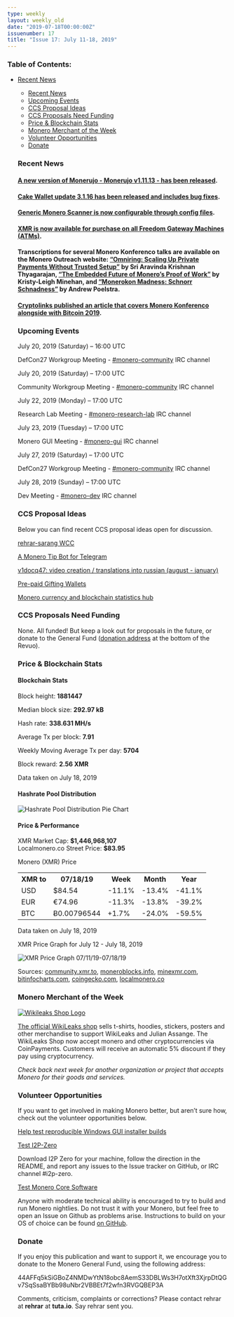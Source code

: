 ```yaml
---
type: weekly
layout: weekly_old
date: "2019-07-18T00:00:00Z"
issuenumber: 17
title: "Issue 17: July 11-18, 2019"
---
```

<h3>Table of Contents:</h3>
<ul class="contents">
    <li><a href="#news">Recent News</a></li>
<ul class="contents">
    <li><a href="#news">Recent News</a></li>
    <li><a href="#events">Upcoming Events</a></li>
    <li><a href="#ideas">CCS Proposal Ideas</a></li>
    <li><a href="#proposals">CCS Proposals Need Funding</a></li>
    <li><a href="#stats">Price & Blockchain Stats</a></li>
    <li><a href="#merchant">Monero Merchant of the Week</a></li>
    <li><a href="#volunteer">Volunteer Opportunities</a></li>
    <li><a href="#donate">Donate</a></li>
</ul>

<h3 id="news">Recent News</h3>

<div class="newsbyte">
    <h4><a href="https://www.reddit.com/r/Monero/comments/cd2i9x/update_monerujo_v11113/" target="_blank">A new version of Monerujo - Monerujo v1.11.13 - has been released</a>.</h4>
</div>

<div class="newsbyte">
    <h4><a href="https://www.reddit.com/r/Monero/comments/cbvgyg/update_cake_wallet_for_xmr_update_3116_bug_fixes/" target="_blank">Cake Wallet update 3.1.16 has been released and includes bug fixes</a>.
    </h4>
</div>

<div class="newsbyte">
    <h4><a href="https://www.reddit.com/r/Monero/comments/cd9u43/development_update_generic_monero_scanner_is_now/" target="_blank">Generic Monero Scanner is now configurable through config files</a>.</h4>
</div>

<div class="newsbyte">
    <h4><a href="https://twitter.com/FreedomGateway1/status/1150630467684773889?s=19" target="_blank">XMR is now available for purchase on all Freedom Gateway Machines (ATMs)</a>.
    </h4>
</div>

<div class="newsbyte">
    <h4>Transcriptions for several Monero Konferenco talks are available on the Monero Outreach website: <a href="https://www.monerooutreach.org/monero-konferenco/sri-aravinda-krishnan-thyagarajan.php" target="_blank">“Omniring: Scaling Up Private Payments Without Trusted Setup”</a> by Sri Aravinda Krishnan Thyagarajan, <a href="https://www.monerooutreach.org/monero-konferenco/kristy-leigh-minehan.php" target="_blank">“The Embedded Future of Monero’s Proof of Work”</a> by Kristy-Leigh Minehan, and <a href="https://www.monerooutreach.org/monero-konferenco/andrew-poelstra.php" target="_blank">“Monerokon Madness: Schnorr Schnadness”</a> by Andrew Poelstra.</h4>
</div>

<div class="newsbyte">
    <h4><a href="https://cryptolinks.com/news/highlights-from-the-bitcoin-2019-and-monero-konferenco-events" target="_blank">Cryptolinks published an article that covers Monero Konferenco alongside with Bitcoin 2019</a>.</h4>
</div>

<h3 id="events">Upcoming Events</h3>

<div class="event">
    <p class="date">July 20, 2019 (Saturday) – 16:00 UTC</p>
    <p>DefCon27 Workgroup Meeting - <a href="irc://chat.freenode.net/#monero-community" target="_blank">#monero-community</a> IRC channel</p>
</div>

<div class="event">
    <p class="date" markdown="1">July 20, 2019 (Saturday) – 17:00 UTC</p>
    <p markdown="1">Community Workgroup Meeting - <a href="irc://chat.freenode.net/#monero-community" target="_blank">#monero-community</a> IRC channel</p>
</div>

<div class="event">
    <p class="date" markdown="1">July 22, 2019 (Monday) – 17:00 UTC</p>
    <p markdown="1">Research Lab Meeting - <a href="irc://chat.freenode.net/#monero-research-lab" target="_blank">#monero-research-lab</a> IRC channel</p>
</div>

<div class="event">
    <p class="date" markdown="1">July 23, 2019 (Tuesday) – 17:00 UTC</p>
    <p markdown="1">Monero GUI Meeting - <a href="irc://chat.freenode.net/#monero-gui" target="_blank">#monero-gui</a> IRC channel</p>
</div>

<div class="event">
    <p class="date">July 27, 2019 (Saturday) – 17:00 UTC</p>
    <p>DefCon27 Workgroup Meeting - <a href="irc://chat.freenode.net/#monero-community" target="_blank">#monero-community</a> IRC channel</p>
</div>

<div class="event">
    <p class="date" markdown="1">July 28, 2019 (Sunday) – 17:00 UTC</p>
    <p markdown="1">Dev Meeting - <a href="irc://chat.freenode.net/#monero-dev" target="_blank">#monero-dev</a> IRC channel</p>
</div>

<h3 id="ideas">CCS Proposal Ideas</h3>

<p>Below you can find recent CCS proposal ideas open for discussion.</p>

<div class="proposal">
<p><a href="https://repo.getmonero.org/monero-project/ccs-proposals/merge_requests/87" target="_blank">rehrar-sarang WCC</a></p>
</div>

<div class="proposal">
<p><a href="https://repo.getmonero.org/monero-project/ccs-proposals/merge_requests/86" target="_blank">A Monero Tip Bot for Telegram</a></p>
</div>

<div class="proposal">
<p><a href="https://repo.getmonero.org/monero-project/ccs-proposals/merge_requests/84" target="_blank">v1docq47: video creation / translations into russian (august - january)</a></p>
</div>

<div class="proposal">
<p><a href="https://repo.getmonero.org/monero-project/ccs-proposals/merge_requests/78" target="_blank">Pre-paid Gifting Wallets</a></p>
</div>

<div class="proposal">
<p><a href="https://repo.getmonero.org/monero-project/ccs-proposals/merge_requests/58" target="_blank">Monero currency and blockchain statistics hub</a></p>
</div>

<h3 id="proposals">CCS Proposals Need Funding</h3>

<p>None. All funded! But keep a look out for proposals in the future, or donate to the General Fund (<a href="#donate">donation address</a> at the bottom of the Revuo).</p>

<h3 id="stats">Price & Blockchain Stats</h3>

<h4 class="stat">Blockchain Stats</h4>

<div class="bcstats">
    <p>Block height: <b>1881447</b></p>
    <p>Median block size: <b>292.97 kB</b></p>
    <p>Hash rate: <b>338.631 MH/s</b></p>
    <p>Average Tx per block: <b>7.91</b></p>
    <p>Weekly Moving Average Tx per day: <b>5704</b></p>
    <p>Block reward: <b>2.56 XMR</b></p>
</div>
<p class="note">Data taken on July 18, 2019</p>

<h4 class="stat">Hashrate Pool Distribution</h4>
<p><img src="/img/hashrate-pool-distribution-0718.png" alt="Hashrate Pool Distribution Pie Chart"/></p>

<h4 class="stat">Price & Performance</h4>

<div class="price-intro">XMR Market Cap:  <b> $1,446,968,107</b><br>Localmonero.co Street Price: <b>$83.95</b></div>

<p class="table-title">Monero (XMR) Price</p>
<table class="price-table">
  <tr class="row1">
    <th>XMR to</th>
    <th>07/18/19</th>
    <th>Week</th>
    <th>Month</th>
    <th>Year</th>
  </tr>
  <tr>
    <td data-th="XMR to">USD</td>
    <td data-th="07/18/19">$84.54</td>
    <td data-th="Week" class="red">-11.1%</td>
    <td data-th="Month" class="red">-13.4%</td>
    <td data-th="Year" class="red">-41.1%</td>
  </tr>
  <tr class="row3">
    <td data-th="XMR to">EUR</td>
    <td data-th="07/18/19">€74.96</td>
    <td data-th="Week" class="red">-11.3%</td>
    <td data-th="Month" class="red">-13.8%</td>
    <td data-th="Year" class="red">-39.2%</td>
  </tr>
  <tr>
    <td data-th="XMR to">BTC</td>
    <td data-th="07/18/19">Ƀ0.00796544</td>
    <td data-th="Week" class="green">+1.7%</td>
    <td data-th="Month" class="red">-24.0%</td>
    <td data-th="Year" class="red">-59.5%</td>
  </tr>
</table>
<p class="note">Data taken on July 18, 2019</p>

<p class="table-title">XMR Price Graph for July 12 - July 18, 2019</p>

![XMR Price Graph 07/11/19-07/18/19](/img/weekly-chart-0718.png "XMR Price Graph 07/11/19-07/18/19") 

Sources: <a href="https://community.xmr.to/explorer/mainnet/" target="_blank">community.xmr.to</a>, <a href="https://moneroblocks.info/stats/transaction-stats" target="_blank">moneroblocks.info</a>, <a href="https://minexmr.com/pools.html" target="_blank">minexmr.com</a>, <a href="https://bitinfocharts.com/monero/" target="_blank">bitinfocharts.com</a>, <a href="https://www.coingecko.com/" target="_blank">coingecko.com</a>, <a href="https://localmonero.co/" target="_blank">localmonero.co</a>

<h3 id="merchant">Monero Merchant of the Week</h3>

<a href="https://wikileaks.shop/" target="_blank"><img src="/img/Wikileaks-shop" class="wikileaks-img" alt="Wikileaks Shop Logo"></a>

<a href="https://wikileaks.shop/" target="_blank">The official WikiLeaks shop</a> sells t-shirts, hoodies, stickers, posters and other merchandise to support WikiLeaks and Julian Assange. The WikiLeaks Shop now accept monero and other cryptocurrencies via CoinPayments. Customers will receive an automatic 5% discount if they pay using cryptocurrency.

<i>Check back next week for another organization or project that accepts Monero for their goods and services.</i>

<h3 id="volunteer">Volunteer Opportunities</h3>

<p>If you want to get involved in making Monero better, but aren’t sure how, check out the volunteer opportunities below.</p>

<div class="newsbyte">
    <p class="date"><a href="https://www.reddit.com/r/Monero/comments/cd0snl/help_test_reproducible_windows_gui_installer/" target="_blank">Help test reproducible Windows GUI installer builds</a></p>
</div>

<div class="newsbyte">
    <p class="date"><a href="https://github.com/i2p-zero/i2p-zero/releases" target="_blank">Test I2P-Zero</a></p>
    <p>Download I2P Zero for your machine, follow the direction in the README, and report any issues to the Issue tracker on GitHub, or IRC channel #i2p-zero.</p>
</div>

<div class="newsbyte">
    <p class="date"><a href="https://github.com/monero-project/monero" target="_blank">Test Monero Core Software</a></p>
    <p>Anyone with moderate technical ability is encouraged to try to build and run Monero nightlies. Do not trust it with your Monero, but feel free to open an Issue on Github as problems arise. Instructions to build on your OS of choice can be found <a href="https://github.com/monero-project/monero#compiling-monero-from-source" target="_blank">on GitHub</a>. </p>
</div>

<h3 id="donate">Donate</h3>

<p markdown="1">If you enjoy this publication and want to support it, we encourage you to donate to the Monero General Fund, using the following address:</p>

<p class="address" markdown="1">44AFFq5kSiGBoZ4NMDwYtN18obc8AemS33DBLWs3H7otXft3XjrpDtQGv7SqSsaBYBb98uNbr2VBBEt7f2wfn3RVGQBEP3A</p>

<!--p><a href="monero:44AFFq5kSiGBoZ4NMDwYtN18obc8AemS33DBLWs3H7otXft3XjrpDtQGv7SqSsaBYBb98uNbr2VBBEt7f2wfn3RVGQBEP3A" class="qr"><img src="/img/donate-monero.png"></a></p-->

Comments, criticism, complaints or corrections? Please contact rehrar at **rehrar** at **tuta.io**. Say rehrar sent you.